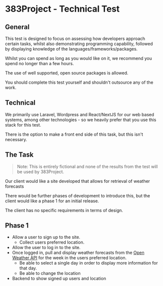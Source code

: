 # 383Project - Technical Test

## General
This test is designed to focus on assessing how developers approach certain tasks, whilst also demonstrating programming
capability, followed by displaying knowledge of the languages/frameworks/packages.

Whilst you can spend as long as you would like on it, we recommend you spend no longer than a few hours.

The use of well supported, open source packages is allowed.

You should complete this test yourself and shouldn't outsource any of the work.

## Technical
We primarily use Laravel, Wordpress and React/NextJS for our web based systems, among other technologies - so we heavily prefer that you 
use this stack for this test.

There is the option to make a front end side of this task, but this isn't necessary.

## The Task

> Note: This is entirely fictional and none of the results from the test will be used by 383Project.

Our client would like a site developed that allows for retrieval of weather forecasts

There would be further phases of development to introduce this, but the client would like a phase 1 for an initial release.

The client has no specific requirements in terms of design.

## Phase 1

- Allow a user to sign up to the site.
  - Collect users preferred location.
- Allow the user to log in to the site.
- Once logged in, pull and display weather forecasts from the [Open Weather API](https://openweathermap.org/api) for the 
week in the users preferred location.
  - Be able to select a single day in order to display more information for that day.
  - Be able to change the location
- Backend to show signed up users and location
